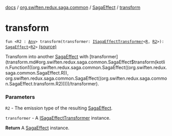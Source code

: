 [docs](../../index.md) / [org.swiften.redux.saga.common](../index.md) / [SagaEffect](index.md) / [transform](./transform.md)

# transform

`fun <R2 : `[`Any`](https://kotlinlang.org/api/latest/jvm/stdlib/kotlin/-any/index.html)`> transform(transformer: `[`ISagaEffectTransformer`](../-i-saga-effect-transformer.md)`<`[`R`](index.md#R)`, `[`R2`](transform.md#R2)`>): `[`SagaEffect`](index.md)`<`[`R2`](transform.md#R2)`>` [(source)](https://github.com/protoman92/KotlinRedux/tree/master/common/common-saga/src/main/kotlin/org/swiften/redux/saga/common/CommonSaga.kt#L110)

Transform into another [SagaEffect](index.md) with [transformer](transform.md#org.swiften.redux.saga.common.SagaEffect$transform(kotlin.Function1((org.swiften.redux.saga.common.SagaEffect((org.swiften.redux.saga.common.SagaEffect.R)), org.swiften.redux.saga.common.SagaEffect((org.swiften.redux.saga.common.SagaEffect.transform.R2)))))/transformer).

### Parameters

`R2` - The emission type of the resulting [SagaEffect](index.md).

`transformer` - A [ISagaEffectTransformer](../-i-saga-effect-transformer.md) instance.

**Return**
A [SagaEffect](index.md) instance.

